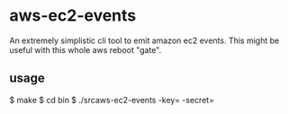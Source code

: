 aws-ec2-events
==============

An extremely simplistic cli tool to emit amazon ec2 events. This might be useful with this whole aws reboot "gate".

usage
-----

  $ make
  $ cd bin
  $ ./srcaws-ec2-events -key=<aws access key id> -secret=<aws secret access key>

